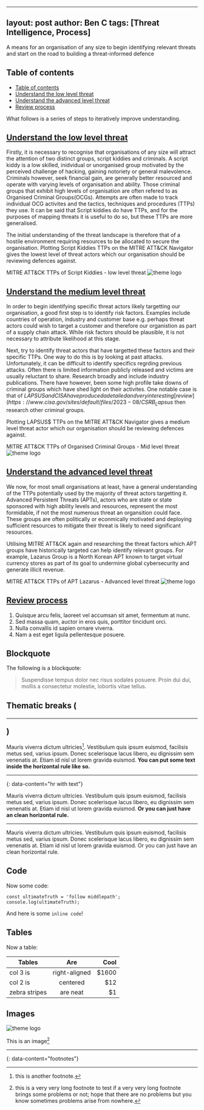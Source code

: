 
---
layout: post
author: Ben C
tags: [Threat Intelligence, Process]
---

A means for an organisation of any size to begin identifying relevant threats and start on the road to building a threat-informed defence

## Table of contents
- [Table of contents](#table-of-contents)
- [Understand the low level threat](#understand-the-low-level-threat)
- [Understand the advanced level threat](#understand-the-advanced-level-threat)
- [Review process](#review-process)


What follows is a series of steps to iteratively improve understanding.

## [Understand the low level threat](#understand-the-low-level-threat)

Firstly, it is necessary to recognise that organisations of any size will attract the attention of two distinct groups, script kiddies and criminals. A script kiddy is a low skilled, inidvidual or unorganised group motivated by the perceived challenge of hacking, gaining notoriety or general malevolence. Criminals however, seek financial gain, are generally better resourced and operate with varying levels of organisation and ability. Those criminal groups that exhibit high levels of organisation are often refered to as Organised Criminal Groups(OCGs). Attempts are often made to track individual OCG activites and the tactics, techniques and procedures (TTPs) they use. It can be said that Script kiddies do have TTPs, and for the purposes of mapping threats it is useful to do so, but these TTPs are more generalised. 

The initial understanding of the threat landscape is therefore that of a hostile environment requiring resources to be allocated to secure the organisation. Plotting Script Kiddies TTPs on the MITRE ATT&CK Navigator gives the lowest level of threat actors which our organisation should be reviewing defences against. 

MITRE ATT&CK TTPs of Script Kiddies - low level threat
![theme logo](/assets/images/favicon/Script_kiddies_Sub.svg)


## [Understand the medium level threat](#understand-the-medium-level-threat)

In order to begin identifying specific threat actors likely targetting our organisation, a good first step is to identify risk factors. Examples include countries of operation, industry and customer base e.g. perhaps threat actors could wish to target a customer and therefore our organistion as part of a supply chain attack. While risk factors should be plausible, it is not necessary to attribute likelihood at this stage. 

Next, try to identify threat actors that have targetted these factors and their specific TTPs. One way to do this is by looking at past attacks. Unfortunately, it can be difficult to identify specifics regrding previous attacks. Often there is limited information publicly released and victims are usually reluctant to share. Research broadly and include industry publications. There have however, been some high profile take downs of criminal groups which have shed light on their activites. One notable case is that of $LAPSUS and CISA have produced a detailed and very interesting [review](https://www.cisa.gov/sites/default/files/2023-08/CSRB_Lapsus%24_508c.pdf). The group is also listed on the MITRE ATT&CK website where a Navigational layer can be [downloaded](https://attack.mitre.org/groups/G1004/G1004-enterprise-layer.json). It is possible that this group has been disbanded by law enforcement, though the TTPs identified, alongside the insight into its operations make it a very good general representation of the criminal threat. Still, if the identified risk factors for your organsiation do not match the targeting history of Lapsus$ then research other criminal groups.

Plotting LAPSUS$ TTPs on the MITRE ATT&CK Navigator gives a medium level threat actor which our organisation should be reviewing defences against. 


MITRE ATT&CK TTPs of Organised Criminal Groups - Mid level threat
![theme logo](/assets/images/favicon/LAPSUS_G1004_Tech.svg)


## [Understand the advanced level threat](#understand-the-advanced-level-threat)

We now, for most small organisations at least, have a general understanding of the TTPs potentially used by the majority of threat actors targetting it. Advanced Persistent Threats (APTs), actors who are state or state sponsored with high ability levels and resources, represent the most formidable, if not the most numerous threat an organsition could face. These groups are often politically or econmically motivated and deploying sufficient resources to mitigate their threat is likely to need significant resources.

Utilising MITRE ATT&CK again and researching the threat factors which APT groups have historically targeted can help identify relevant groups. For example, Lazarus Group is a North Korean APT known to target virtual currency stores as part of its goal to undermine global cybersecurity and generate illicit revenue.

MITRE ATT&CK TTPs of APT Lazarus - Advanced level threat
![theme logo](/assets/images/favicon/Lazarus_Group_G0032.svg)

## [Review process](#review-process)


1. Quisque arcu felis, laoreet vel accumsan sit amet, fermentum at nunc.
2. Sed massa quam, auctor in eros quis, porttitor tincidunt orci.
3. Nulla convallis id sapien ornare viverra.
4. Nam a est eget ligula pellentesque posuere.

## Blockquote

The following is a blockquote:

> Suspendisse tempus dolor nec risus sodales posuere. Proin dui dui, mollis a consectetur molestie, lobortis vitae tellus.

## Thematic breaks (<hr>)

Mauris viverra dictum ultricies[^3]. Vestibulum quis ipsum euismod, facilisis metus sed, varius ipsum. Donec scelerisque lacus libero, eu dignissim sem venenatis at. Etiam id nisl ut lorem gravida euismod. **You can put some text inside the horizontal rule like so.**

---
{: data-content="hr with text"}

Mauris viverra dictum ultricies. Vestibulum quis ipsum euismod, facilisis metus sed, varius ipsum. Donec scelerisque lacus libero, eu dignissim sem venenatis at. Etiam id nisl ut lorem gravida euismod. **Or you can just have an clean horizontal rule.**

---

Mauris viverra dictum ultricies. Vestibulum quis ipsum euismod, facilisis metus sed, varius ipsum. Donec scelerisque lacus libero, eu dignissim sem venenatis at. Etiam id nisl ut lorem gravida euismod. Or you can just have an clean horizontal rule.

## Code

Now some code:

```
const ultimateTruth = 'follow middlepath';
console.log(ultimateTruth);
```

And here is some `inline code`!

## Tables

Now a table:

| Tables        | Are           | Cool  |
| ------------- |:-------------:| -----:|
| col 3 is      | right-aligned | $1600 |
| col 2 is      | centered      |   $12 |
| zebra stripes | are neat      |    $1 |

## Images

![theme logo](http://www.abhinavsaxena.com/images/abhinav.jpeg)

This is an image[^4]

---
{: data-content="footnotes"}

[^1]: this is a footnote. You should reach here if you click on the corresponding superscript number.
[^2]: hey there, don't forget to read all the footnotes!
[^3]: this is another footnote.
[^4]: this is a very very long footnote to test if a very very long footnote brings some problems or not; hope that there are no problems but you know sometimes problems arise from nowhere.
